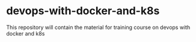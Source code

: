 # devops-with-docker-and-k8s
This repository will contain the material for training course on devops with docker and k8s 
